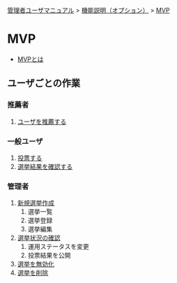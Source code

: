[管理者ユーザマニュアル](./index.md) > [機能説明（オプション）](./index.md#_29) > [MVP](#)
# MVP

- [MVPとは](../オプション機能/option02.md)

## ユーザごとの作業
### 推薦者
1. [ユーザを推薦する](../../一般機能/Mvp/mvp12.md)

### 一般ユーザ
1. [投票する](../../一般機能/Mvp/mvp13.md)
1. [選挙結果を確認する](../../一般機能/Mvp/mvp14.md)

### 管理者
1. [新規選挙作成](mvp01.md)
    1. 選挙一覧
    2. 選挙登録
    3. 選挙編集
2. [選挙状況の確認](mvp02.md)
    1. 運用ステータスを変更
    2. 投票結果を公開
3. [選挙を無効化](mvp03.md)
4. [選挙を削除](mvp04.md)

